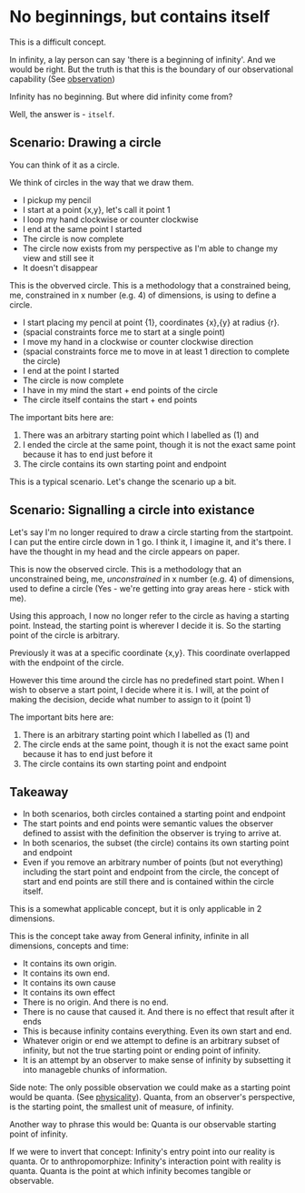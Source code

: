 # No beginnings, but contains itself

This is a difficult concept.

In infinity, a lay person can say 'there is a beginning of infinity'. And we would be right. But the truth is that this is the boundary of our observational capability (See [observation](../definitions/observation.md))

Infinity has no beginning.
But where did infinity come from? 

Well, the answer is - `itself`.

## Scenario: Drawing a circle

You can think of it as a circle.

We think of circles in the way that we draw them.

* I pickup my pencil
* I start at a point {x,y}, let's call it point 1
* I loop my hand clockwise or counter clockwise
* I end at the same point I started
* The circle is now complete
* The circle now exists from my perspective as I'm able to change my view and still see it
* It doesn't disappear

This is the obverved circle. This is a methodology that a constrained being, me, constrained in x number (e.g. 4) of dimensions, is using to define a circle.

* I start placing my pencil at point {1}, coordinates {x},{y} at radius {r}. 
* (spacial constraints force me to start at a single point)
* I move my hand in a clockwise or counter clockwise direction 
* (spacial constraints force me to move in at least 1 direction to complete the circle)
* I end at the point I started
* The circle is now complete
* I have in my mind the start + end points of the circle
* The circle itself contains the start + end points

The important bits here are: 
1. There was an arbitrary starting point which I labelled as (1) and 
2. I ended the circle at the same point, though it is not the exact same point because it has to end just before it
3. The circle contains its own starting point and endpoint

This is a typical scenario. Let's change the scenario up a bit.

## Scenario: Signalling a circle into existance

Let's say I'm no longer required to draw a circle starting from the startpoint. I can put the entire circle down in 1 go. I think it, I imagine it, and it's there. I have the thought in my head and the circle appears on paper.

This is now the observed circle. This is a methodology that an unconstrained being, me, _unconstrained_ in x number (e.g. 4) of dimensions, used to define a circle (Yes - we're getting into gray areas here - stick with me).

Using this approach, I now no longer refer to the circle as having a starting point. Instead, the starting point is wherever I decide it is. So the starting point of the circle is arbitrary.

Previously it was at a specific coordinate {x,y}. This coordinate overlapped with the endpoint of the circle.

However this time around the circle has no predefined start point. 
When I wish to observe a start point, I decide where it is. I will, at the point of making the decision, decide what number to assign to it (point 1) 

The important bits here are: 
1. There is an arbitrary starting point which I labelled as (1) and 
2. The circle ends at the same point, though it is not the exact same point because it has to end just before it
3. The circle contains its own starting point and endpoint

## Takeaway

* In both scenarios, both circles contained a starting point and endpoint
* The start points and end points were semantic values the observer defined to assist with the definition the observer is trying to arrive at.
* In both scenarios, the subset (the circle) contains its own starting point and endpoint
* Even if you remove an arbitrary number of points (but not everything) including the start point and endpoint from the circle, the concept of start and end points are still there and is contained within the circle itself.

This is a somewhat applicable concept, but it is only applicable in 2 dimensions.

This is the concept take away from General infinity, infinite in all dimensions, concepts and time: 
* It contains its own origin. 
* It contains its own end. 
* It contains its own cause
* It contains its own effect
* There is no origin. And there is no end.
* There is no cause that caused it. And there is no effect that result after it ends
* This is because infinity contains everything. Even its own start and end.
* Whatever origin or end we attempt to define is an arbitrary subset of infinity, but not the true starting point or ending point of infinity. 
* It is an attempt by an observer to make sense of infinity by subsetting it into manageble chunks of information.

Side note:  The only possible observation we could make as a starting point would be quanta. 
(See [physicality](../definitions/physicality.md)). Quanta, from an observer's perspective, is the starting point, the smallest unit of measure, of infinity.

Another way to phrase this would be: Quanta is our observable starting point of infinity.

If we were to invert that concept: Infinity's entry point into our reality is quanta. Or to anthropomorphize: Infinity's interaction point with reality is quanta. Quanta is the point at which infinity becomes tangible or observable.